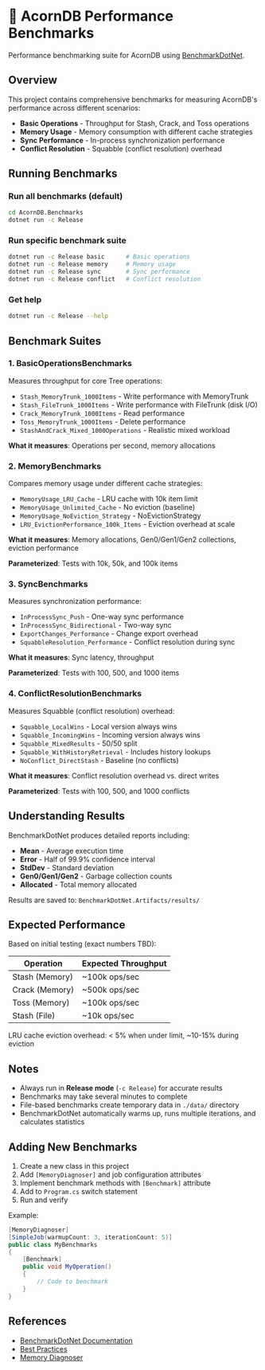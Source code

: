 # 🌰 AcornDB Performance Benchmarks

Performance benchmarking suite for AcornDB using [BenchmarkDotNet](https://benchmarkdotnet.org/).

## Overview

This project contains comprehensive benchmarks for measuring AcornDB's performance across different scenarios:

- **Basic Operations** - Throughput for Stash, Crack, and Toss operations
- **Memory Usage** - Memory consumption with different cache strategies
- **Sync Performance** - In-process synchronization performance
- **Conflict Resolution** - Squabble (conflict resolution) overhead

## Running Benchmarks

### Run all benchmarks (default)
```bash
cd AcornDB.Benchmarks
dotnet run -c Release
```

### Run specific benchmark suite
```bash
dotnet run -c Release basic      # Basic operations
dotnet run -c Release memory     # Memory usage
dotnet run -c Release sync       # Sync performance
dotnet run -c Release conflict   # Conflict resolution
```

### Get help
```bash
dotnet run -c Release --help
```

## Benchmark Suites

### 1. BasicOperationsBenchmarks

Measures throughput for core Tree operations:

- `Stash_MemoryTrunk_1000Items` - Write performance with MemoryTrunk
- `Stash_FileTrunk_1000Items` - Write performance with FileTrunk (disk I/O)
- `Crack_MemoryTrunk_1000Items` - Read performance
- `Toss_MemoryTrunk_1000Items` - Delete performance
- `StashAndCrack_Mixed_1000Operations` - Realistic mixed workload

**What it measures**: Operations per second, memory allocations

### 2. MemoryBenchmarks

Compares memory usage under different cache strategies:

- `MemoryUsage_LRU_Cache` - LRU cache with 10k item limit
- `MemoryUsage_Unlimited_Cache` - No eviction (baseline)
- `MemoryUsage_NoEviction_Strategy` - NoEvictionStrategy
- `LRU_EvictionPerformance_100k_Items` - Eviction overhead at scale

**What it measures**: Memory allocations, Gen0/Gen1/Gen2 collections, eviction performance

**Parameterized**: Tests with 10k, 50k, and 100k items

### 3. SyncBenchmarks

Measures synchronization performance:

- `InProcessSync_Push` - One-way sync performance
- `InProcessSync_Bidirectional` - Two-way sync
- `ExportChanges_Performance` - Change export overhead
- `SquabbleResolution_Performance` - Conflict resolution during sync

**What it measures**: Sync latency, throughput

**Parameterized**: Tests with 100, 500, and 1000 items

### 4. ConflictResolutionBenchmarks

Measures Squabble (conflict resolution) overhead:

- `Squabble_LocalWins` - Local version always wins
- `Squabble_IncomingWins` - Incoming version always wins
- `Squabble_MixedResults` - 50/50 split
- `Squabble_WithHistoryRetrieval` - Includes history lookups
- `NoConflict_DirectStash` - Baseline (no conflicts)

**What it measures**: Conflict resolution overhead vs. direct writes

**Parameterized**: Tests with 100, 500, and 1000 conflicts

## Understanding Results

BenchmarkDotNet produces detailed reports including:

- **Mean** - Average execution time
- **Error** - Half of 99.9% confidence interval
- **StdDev** - Standard deviation
- **Gen0/Gen1/Gen2** - Garbage collection counts
- **Allocated** - Total memory allocated

Results are saved to: `BenchmarkDotNet.Artifacts/results/`

## Expected Performance

Based on initial testing (exact numbers TBD):

| Operation | Expected Throughput |
|-----------|---------------------|
| Stash (Memory) | ~100k ops/sec |
| Crack (Memory) | ~500k ops/sec |
| Toss (Memory) | ~100k ops/sec |
| Stash (File) | ~10k ops/sec |

LRU cache eviction overhead: < 5% when under limit, ~10-15% during eviction

## Notes

- Always run in **Release mode** (`-c Release`) for accurate results
- Benchmarks may take several minutes to complete
- File-based benchmarks create temporary data in `./data/` directory
- BenchmarkDotNet automatically warms up, runs multiple iterations, and calculates statistics

## Adding New Benchmarks

1. Create a new class in this project
2. Add `[MemoryDiagnoser]` and job configuration attributes
3. Implement benchmark methods with `[Benchmark]` attribute
4. Add to `Program.cs` switch statement
5. Run and verify

Example:
```csharp
[MemoryDiagnoser]
[SimpleJob(warmupCount: 3, iterationCount: 5)]
public class MyBenchmarks
{
    [Benchmark]
    public void MyOperation()
    {
        // Code to benchmark
    }
}
```

## References

- [BenchmarkDotNet Documentation](https://benchmarkdotnet.org/articles/overview.html)
- [Best Practices](https://benchmarkdotnet.org/articles/guides/good-practices.html)
- [Memory Diagnoser](https://benchmarkdotnet.org/articles/configs/diagnosers.html#memory-diagnoser)
